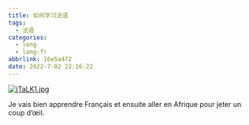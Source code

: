 ```yaml
---
title: 如何学习法语
tags:
  - 法语
categories:
  - lang
  - lang-fr
abbrlink: 16e5a472
date: 2022-7-02 22:16:22
---
```

  
[![jTaLK1.jpg](https://s1.ax1x.com/2022/07/19/jTaLK1.jpg)](https://imgtu.com/i/jTaLK1)

<!--more-->

Je vais bien apprendre Français et ensuite aller en Afrique pour jeter un coup d’œil.
